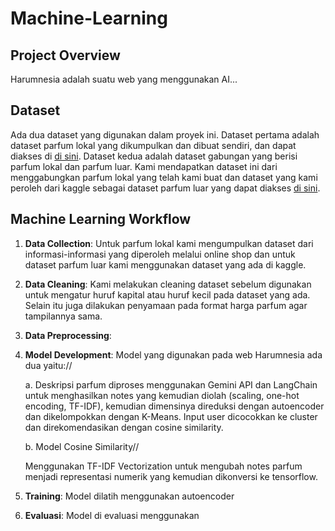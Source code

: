 # Machine-Learning

## Project Overview
Harumnesia adalah suatu web yang menggunakan AI... 

## Dataset
Ada dua dataset yang digunakan dalam proyek ini. Dataset pertama adalah dataset parfum lokal yang dikumpulkan dan dibuat sendiri, dan dapat diakses di [di sini](https://github.com/Harumnesia/Machine-Learning/blob/main/Dataset/Dataset_Clean/Dataset_Harumnesia_clean.csv).
Dataset kedua adalah dataset gabungan yang berisi parfum lokal dan parfum luar. Kami mendapatkan dataset ini dari menggabungkan parfum lokal yang telah kami buat dan dataset yang kami peroleh dari kaggle sebagai dataset parfum luar yang dapat diakses [di sini](https://github.com/Harumnesia/Machine-Learning/blob/main/Dataset/Dataset_Gabungan/dataset_parfum_gabungan.csv).

## Machine Learning Workflow
1. **Data Collection**:
   Untuk parfum lokal kami mengumpulkan dataset dari informasi-informasi yang diperoleh melalui online shop dan untuk dataset parfum luar kami menggunakan dataset yang ada di kaggle.
2. **Data Cleaning**:
   Kami melakukan cleaning dataset sebelum digunakan untuk mengatur huruf kapital atau huruf kecil pada dataset yang ada. Selain itu juga dilakukan penyamaan pada format harga parfum agar tampilannya sama.
3. **Data Preprocessing**:
   
4. **Model Development**:
   Model yang digunakan pada web Harumnesia ada dua yaitu://
   
   a. 
      Deskripsi parfum diproses menggunakan Gemini API dan LangChain untuk menghasilkan notes yang kemudian diolah (scaling, one-hot encoding, TF-IDF), kemudian dimensinya direduksi dengan autoencoder dan dikelompokkan dengan K-Means. Input user dicocokkan ke cluster dan direkomendasikan dengan cosine similarity.
   
   b. Model Cosine Similarity//
   
      Menggunakan TF-IDF Vectorization untuk mengubah notes parfum menjadi representasi numerik yang kemudian dikonversi ke tensorflow. 
6. **Training**:
   Model dilatih menggunakan autoencoder
7. **Evaluasi**:
   Model di evaluasi menggunakan
